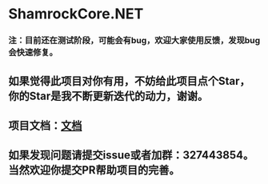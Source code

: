 # ShamrockCore.NET
### 注：目前还在测试阶段，可能会有bug，欢迎大家使用反馈，发现bug会快速修复。
## 如果觉得此项目对你有用，不妨给此项目点个Star，你的Star是我不断更新迭代的动力，谢谢。
## 项目文档：[文档](https://jaffoo.github.io/ShamrockCore/doc/)
## 如果发现问题请提交issue或者加群：327443854。当然欢迎你提交PR帮助项目的完善。
